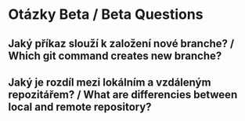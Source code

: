 # Otázky Beta / Beta Questions

## Jaký příkaz slouží k založení nové branche? / Which git command creates new branche?

## Jaký je rozdíl mezi lokálním a vzdáleným repozitářem? / What are differencies between local and remote repository?
